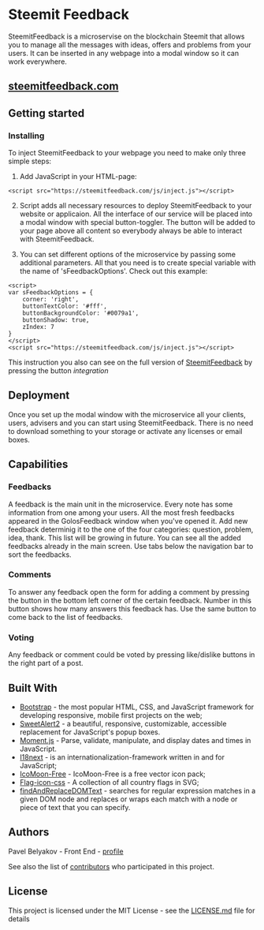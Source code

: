 # Steemit Feedback

SteemitFeedback is a microservise on the blockchain Steemit that allows you to manage all the messages with ideas, offers and problems from your users. It can be inserted in any webpage into a modal window so it can work everywhere.

## [steemitfeedback.com](https://steemitfeedback.com/)


## Getting started


### Installing

To inject SteemitFeedback to your webpage you need to make only three simple steps:
1. Add JavaScript in your HTML-page: 
```
<script src="https://steemitfeedback.com/js/inject.js"></script>
```
2. Script adds all necessary resources to deploy SteemitFeedback to your website or applicaion. All the interface of our service will be placed into a modal window with special button-toggler. The button will be added to your page above all content so everybody always be able to interact with SteemitFeedback.

3. You can set different options of the microservice by passing some additional parameters. All that you need is to create special variable with the name of 'sFeedbackOptions'. Check out this example:
```
<script>
var sFeedbackOptions = {
    corner: 'right',
    buttonTextColor: '#fff',
    buttonBackgroundColor: '#0079a1',
    buttonShadow: true,
    zIndex: 7
}
</script>
<script src="https://steemitfeedback.com/js/inject.js"></script>
```
This instruction you also can see on the full version of [SteemitFeedback](https://steemitfeedback.com/) by pressing the button *integration*


## Deployment

Once you set up the modal window with the microservice all your clients, users, advisers and you can start using SteemitFeedback. There is no need to download something to your storage or activate any licenses or email boxes.

## Capabilities

### Feedbacks

A feedback is the main unit in the microservice. Every note has some information from one among your users. All the most fresh feedbacks appeared in the GolosFeedback window when you've opened it. Add new feedback determinig it to the one of the four categories: question, problem, idea, thank. This list will be growing in future. You can see all the added feedbacks already in the main screen. Use tabs below the navigation bar to sort the feedbacks.

### Comments

To answer any feedback open the form for adding a comment by pressing the button in the bottom left corner of the certain feedback. Number in this button shows how many answers this feedback has. Use the same button to come back to the list of feedbacks.

### Voting

Any feedback or comment could be voted by pressing like/dislike buttons in the right part of a post. 

## Built With


* [Bootstrap](https://github.com/twbs/bootstrap) - the most popular HTML, CSS, and JavaScript framework for developing responsive, mobile first projects on the web;
* [SweetAlert2](https://github.com/limonte/sweetalert2) - a beautiful, responsive, customizable, accessible replacement for JavaScript's popup boxes.
* [Moment.js](https://momentjs.com/) - Parse, validate, manipulate, and display dates and times in JavaScript.
* [I18next](https://www.i18next.com) -  is an internationalization-framework written in and for JavaScript;
* [IcoMoon-Free](https://github.com/Keyamoon/IcoMoon-Free) - IcoMoon-Free is a free vector icon pack;
* [Flag-icon-css](https://github.com/lipis/flag-icon-css) -  A collection of all country flags in SVG;
* [findAndReplaceDOMText](https://github.com/padolsey/findAndReplaceDOMText) - searches for regular expression matches in a given DOM node and replaces or wraps each match with a node or piece of text that you can specify.

## Authors

Pavel Belyakov - Front End - [profile](https://github.com/NearFutureBand)

See also the list of [contributors](https://github.com/NearFutureBand/golosfeedback/graphs/contributors) who participated in this project.

## License

This project is licensed under the MIT License - see the [LICENSE.md](https://github.com/NearFutureBand/golosfeedback/blob/master/LICENSE) file for details
